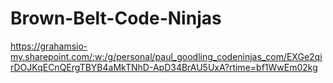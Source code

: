 # Brown-Belt-Code-Ninjas
https://grahamsio-my.sharepoint.com/:w:/g/personal/paul_goodling_codeninjas_com/EXGe2qirDOJKqECnQErgTBYB4aMkTNhD-ApD34BrAU5UxA?rtime=bf1WwEm02kg 
